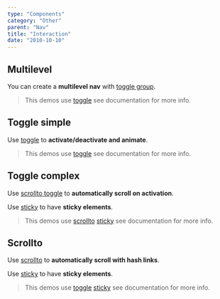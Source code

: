 ```yaml
---
type: "Components"
category: "Other"
parent: "Nav"
title: "Interaction"
date: "2010-10-10"
---
```


## Multilevel

You can create a **multilevel nav** with [toggle group](/xtendui/components/toggle/interaction#group).

> This demos use [toggle](/xtendui/components/toggle) see documentation for more info.

<demo>
  <div class="docs_demo_item" data-iframe="xtendui/demos/themes/navigation/multilevel-v1">
  </div>
</demo>

## Toggle simple

Use [toggle](/xtendui/components/toggle) to **activate/deactivate and animate**.

> This demos use [toggle](/xtendui/components/toggle) see documentation for more info.

<demo>
  <div class="docs_demo_item" data-iframe="xtendui/demos/themes/implementation/nav-implementation-v1">
  </div>
</demo>

## Toggle complex

Use [scrollto toggle](/xtendui/components/scrollto#toggle-integration) to **automatically scroll on activation**.

Use [sticky](/xtendui/components/scrolltrigger/sticky) to have **sticky elements**.

> This demos use [scrollto](/xtendui/components/scrollto) [sticky](/xtendui/components/scrolltrigger/sticky) see documentation for more info.

<demo>
  <div class="docs_demo_item" data-iframe="xtendui/demos/themes/implementation/nav-implementation-v2">
  </div>
</demo>

## Scrollto

Use [scrollto](/xtendui/components/scrollto#toggle-integration) to **automatically scroll with hash links**.

Use [sticky](/xtendui/components/scrolltrigger/sticky) to have **sticky elements**.

> This demos use [toggle](/xtendui/components/scrollto) [sticky](/xtendui/components/scrolltrigger/sticky) see documentation for more info.

<demo>
  <div class="docs_demo_item" data-iframe="xtendui/demos/themes/implementation/nav-implementation-v3">
  </div>
</demo>
